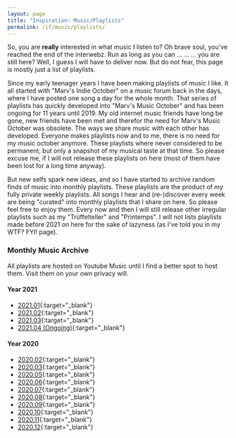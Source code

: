 ```yaml
---
layout: page
title: "Inspiration: Music/Playlists"
permalink: /if/music/playlists/
---
```

So, you are **really** interested in what music I listen to? Oh brave soul, you've reached the end of the interwebz. Run as long as you can ... ... ... you are still here? Well, I guess I will have to deliver now. But do not fear, this page is mostly just a list of playlists.

Since my early teenager years I have been making playlists of music I like. It all started with "Marv's Indie October" on a music forum back in the days, where I have posted one song a day for the whole month. That series of playlists has quickly developed into "Marv's Music October" and has been ongoing for 11 years until 2019. My old internet music friends have long be gone, new friends have been met and therefor the need for Marv's Music October was obsolete. The ways we share music with each other has developed. Everyone makes playlists now and to me, there is no need for my music october anymore. These playlists where never considered to be permanent, but only a snapshot of my musical taste at that time. So please excuse me, if I will not release these playlists on here (most of them have been lost for a long time anyway).

But new selfs spark new ideas, and so I have started to archive random finds of music into monthly playlists. These playlists are the product of my fully private weekly playlists. All songs I hear and (re-)discover every week are being "curated" into monthly playlists that I share on here. So please feel free to enjoy them. Every now and then I will still release other irregular playlists such as my "Trüffelteller" and "Printemps". I will not lists playlists made before 2021 on here for the sake of lazyness (as I've told you in my WTF? FYI! page).

### Monthly Music Archive
All playlists are hosted on Youtube Music until I find a better spot to host them. Visit them on your own privacy will.

#### Year 2021
* [2021.01](https://music.youtube.com/playlist?list=PLdkYrK8vCTsGk3_9LAOotNnhL-j17UVtb&feature=share){:target="_blank"}
* [2021.02](https://music.youtube.com/playlist?list=PLdkYrK8vCTsEFD-TeOaW1OGq7bzc3zoCS&feature=share){:target="_blank"}
* [2021.03](https://music.youtube.com/playlist?list=PLdkYrK8vCTsG-VOyHM-r5Nf_u2wGDB7Zs&feature=share){:target="_blank"}
* [2021.04 (Ongoing)](https://music.youtube.com/playlist?list=PLdkYrK8vCTsE5TwRHQnXdEST7QxvBlLg-&feature=share){:target="_blank"}

#### Year 2020
* [2020.02](https://music.youtube.com/playlist?list=PLdkYrK8vCTsG9OGB43RyXWkhO1dxDTjyu&feature=share){:target="_blank"}
* [2020.03](https://music.youtube.com/playlist?list=PLdkYrK8vCTsGh_wBqvKbTOwiRrI-Be1Fa&feature=share){:target="_blank"}
* [2020.05](https://music.youtube.com/playlist?list=PLdkYrK8vCTsFUatNabbPPz4VbnvwwCCSW&feature=share){:target="_blank"}
* [2020.06](https://music.youtube.com/playlist?list=PLdkYrK8vCTsHvDZ3VHPj3Ek9lGNlIrNr-&feature=share){:target="_blank"}
* [2020.07](https://music.youtube.com/playlist?list=PLdkYrK8vCTsGErQSkB7VErUgTauFeK3X5&feature=share){:target="_blank"}
* [2020.08](https://music.youtube.com/playlist?list=PLdkYrK8vCTsHLR2_aB6tZDR9q3qkRAfbg&feature=share){:target="_blank"}
* [2020.09](https://music.youtube.com/playlist?list=PLdkYrK8vCTsFFDXfoRlCY6BB31Dc5NkOL&feature=share){:target="_blank"}
* [2020.10](https://music.youtube.com/playlist?list=PLdkYrK8vCTsGRcXcuZaUA2h7noKuDuSXm&feature=share){:target="_blank"}
* [2020.11](https://music.youtube.com/playlist?list=PLdkYrK8vCTsG7y1BVysE_Ac6mOiT7XE0w&feature=share){:target="_blank"}
* [2020.12](https://music.youtube.com/playlist?list=PLdkYrK8vCTsELXUTz9UZxbWT0Av0uqND3&feature=share){:target="_blank"}
